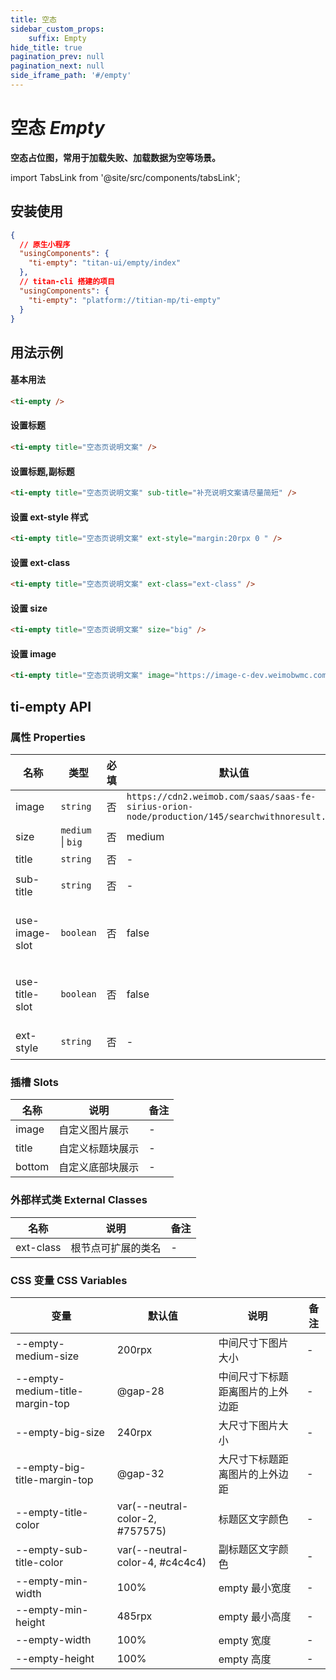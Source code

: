 ```yaml
---
title: 空态
sidebar_custom_props: 
    suffix: Empty
hide_title: true
pagination_prev: null
pagination_next: null
side_iframe_path: '#/empty'
---
```



# 空态 *Empty*
**空态占位图，常用于加载失败、加载数据为空等场景。**


import TabsLink from '@site/src/components/tabsLink';

<TabsLink id="ti-empty-api" />

## 安装使用

```json showLineNumbers
{
  // 原生小程序
  "usingComponents": {
    "ti-empty": "titan-ui/empty/index"
  },
  // titan-cli 搭建的项目
  "usingComponents": {
    "ti-empty": "platform://titian-mp/ti-empty"
  }
}
```

## 用法示例

#### 基本用法

```html showLineNumbers
<ti-empty />
```

#### 设置标题

```html showLineNumbers
<ti-empty title="空态页说明文案" />
```

#### 设置标题,副标题

```html showLineNumbers
<ti-empty title="空态页说明文案" sub-title="补充说明文案请尽量简短" />
```

#### 设置 ext-style 样式

```html showLineNumbers
<ti-empty title="空态页说明文案" ext-style="margin:20rpx 0 " />
```


#### 设置 ext-class

```html showLineNumbers
<ti-empty title="空态页说明文案" ext-class="ext-class" />
```


#### 设置 size

```html showLineNumbers
<ti-empty title="空态页说明文案" size="big" />
```

#### 设置 image

```html showLineNumbers
<ti-empty title="空态页说明文案" image="https://image-c-dev.weimobwmc.com/qa-On6X/8b97cd488593474ba4a8ccaa3c1a493f.png" />
```

## ti-empty API

### 属性 **Properties**

| 名称         | 类型              | 必填 | 默认值                                                                                         | 说明                | 备注 |
| ------------ | ----------------- | ---- | ---------------------------------------------------------------------------------------------- | ------------------- | ---- |
| image        | `string`          | 否   | `https://cdn2.weimob.com/saas/saas-fe-sirius-orion-node/production/145/searchwithnoresult.png` | 图片网址            |      |
| size         | `medium` \| `big` | 否   | medium                                                                                         | 尺寸                |      |
| title        | `string`          | 否   | -                                                                                              | 标题                | -    |
| sub-title     | `string`          | 否   | -                                                                                              | 副标题              | -    |
| use-image-slot | `boolean`         | 否   | false                                                                                          | 是否启用 image 插槽 | -    |
| use-title-slot | `boolean`         | 否   | false                                                                                          | 是否启用 title 插槽 | -    |
| ext-style     | `string`          | 否   | -                                                                                              | 容器样式            | -    |

### 插槽 **Slots**

| 名称   | 说明             | 备注 |
| ------ | ---------------- | ---- |
| image  | 自定义图片展示   | -    |
| title  | 自定义标题块展示 | -    |
| bottom | 自定义底部块展示 | -    |

### 外部样式类 **External Classes**

| 名称      | 说明               | 备注 |
| --------- | ------------------ | ---- |
| ext-class | 根节点可扩展的类名 | -    |

### CSS 变量 **CSS Variables**

| 变量                            | 默认值           | 说明                             | 备注 |
| ------------------------------- | ---------------- | -------------------------------- | ---- |
| --empty-medium-size             | 200rpx            | 中间尺寸下图片大小               | -    |
| --empty-medium-title-margin-top | @gap-28          | 中间尺寸下标题距离图片的上外边距 | -    |
| --empty-big-size                | 240rpx            | 大尺寸下图片大小                 | -    |
| --empty-big-title-margin-top    | @gap-32          | 大尺寸下标题距离图片的上外边距   | -    |
| --empty-title-color             | var(--neutral-color-2, #757575) | 标题区文字颜色                   | -    |
| --empty-sub-title-color         | var(--neutral-color-4, #c4c4c4) | 副标题区文字颜色                 | -    |
| --empty-min-width               | 100%             | empty 最小宽度                   | -    |
| --empty-min-height              | 485rpx            | empty 最小高度                   | -    |
| --empty-width                   | 100%             | empty 宽度                       | -    |
| --empty-height                  | 100%             | empty 高度                       | -    |
